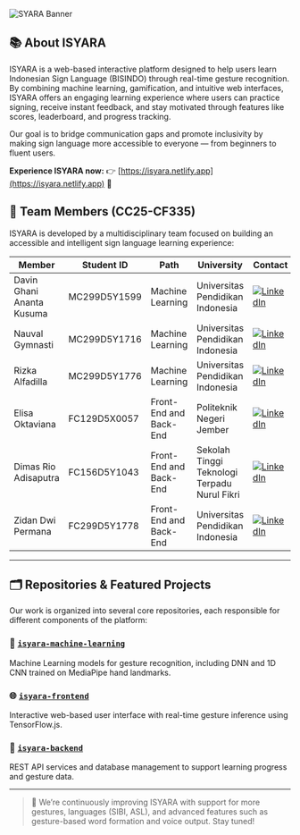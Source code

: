 ![SYARA Banner](https://github.com/user-attachments/assets/6e4ab41b-a870-42b4-b4e5-b05e2ad57ad3)

## 📚 About ISYARA

ISYARA is a web-based interactive platform designed to help users learn Indonesian Sign Language (BISINDO) through real-time gesture recognition. By combining machine learning, gamification, and intuitive web interfaces, ISYARA offers an engaging learning experience where users can practice signing, receive instant feedback, and stay motivated through features like scores, leaderboard, and progress tracking.

Our goal is to bridge communication gaps and promote inclusivity by making sign language more accessible to everyone — from beginners to fluent users.

**Experience ISYARA now:** 👉 [https://isyara.netlify.app](https://isyara.netlify.app) 🌟

## 👥 Team Members (CC25-CF335)

ISYARA is developed by a multidisciplinary team focused on building an accessible and intelligent sign language learning experience:

| Member                        | Student ID     | Path                  | University                                   | Contact |
|------------------------------|----------------|------------------------|----------------------------------------------|---------|
| Davin Ghani Ananta Kusuma    | MC299D5Y1599   | Machine Learning       | Universitas Pendidikan Indonesia             | [![LinkedIn](https://img.shields.io/badge/-LinkedIn-0A66C2?logo=linkedin&logoColor=white&style=flat-square)](http://www.linkedin.com/in/davin-kusuma22) |
| Nauval Gymnasti              | MC299D5Y1716   | Machine Learning       | Universitas Pendidikan Indonesia             | [![LinkedIn](https://img.shields.io/badge/-LinkedIn-0A66C2?logo=linkedin&logoColor=white&style=flat-square)](https://www.linkedin.com/in/nauval-gymnasti) |
| Rizka Alfadilla              | MC299D5Y1776   | Machine Learning       | Universitas Pendidikan Indonesia             | [![LinkedIn](https://img.shields.io/badge/-LinkedIn-0A66C2?logo=linkedin&logoColor=white&style=flat-square)](https://www.linkedin.com/in/rizka-alfadilla) |
| Elisa Oktaviana              | FC129D5X0057   | Front-End and Back-End | Politeknik Negeri Jember                     | [![LinkedIn](https://img.shields.io/badge/-LinkedIn-0A66C2?logo=linkedin&logoColor=white&style=flat-square)](https://www.linkedin.com/in/elisa-oktaviana) |
| Dimas Rio Adisaputra         | FC156D5Y1043   | Front-End and Back-End | Sekolah Tinggi Teknologi Terpadu Nurul Fikri | [![LinkedIn](https://img.shields.io/badge/-LinkedIn-0A66C2?logo=linkedin&logoColor=white&style=flat-square)](http://www.linkedin.com/in/dimasrioadisaputra) |
| Zidan Dwi Permana            | FC299D5Y1778   | Front-End and Back-End | Universitas Pendidikan Indonesia             | [![LinkedIn](https://img.shields.io/badge/-LinkedIn-0A66C2?logo=linkedin&logoColor=white&style=flat-square)](https://www.linkedin.com/in/zidan-dwi-permana-7a8b4a24a/) |

---

## 🗂️ Repositories & Featured Projects

Our work is organized into several core repositories, each responsible for different components of the platform:

### 🔬 [`isyara-machine-learning`](https://github.com/isyara-dev/isyara-machine-learning)  
Machine Learning models for gesture recognition, including DNN and 1D CNN trained on MediaPipe hand landmarks.

### 🌐 [`isyara-frontend`](https://github.com/isyara-dev/isyara-frontend)  
Interactive web-based user interface with real-time gesture inference using TensorFlow.js.

### 🔧 [`isyara-backend`](https://github.com/isyara-dev/isyara-backend)  
REST API services and database management to support learning progress and gesture data.

---

> 🔄 We’re continuously improving ISYARA with support for more gestures, languages (SIBI, ASL), and advanced features such as gesture-based word formation and voice output. Stay tuned!